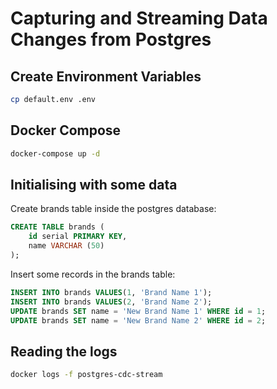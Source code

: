 # Capturing and Streaming Data Changes from Postgres

## Create Environment Variables

```sh
cp default.env .env
```

## Docker Compose

```bash
docker-compose up -d
```

## Initialising with some data

Create brands table inside the postgres database:

```sql
CREATE TABLE brands (
    id serial PRIMARY KEY,
    name VARCHAR (50)
);
```

Insert some records in the brands table:

```sql
INSERT INTO brands VALUES(1, 'Brand Name 1');
INSERT INTO brands VALUES(2, 'Brand Name 2');
UPDATE brands SET name = 'New Brand Name 1' WHERE id = 1;
UPDATE brands SET name = 'New Brand Name 2' WHERE id = 2;
```

## Reading the logs

```sh
docker logs -f postgres-cdc-stream
```
